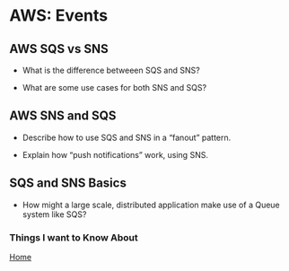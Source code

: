 # AWS: Events

## AWS SQS vs SNS

- What is the difference betweeen SQS and SNS?

- What are some use cases for both SNS and SQS?

## AWS SNS and SQS

- Describe how to use SQS and SNS in a “fanout” pattern.

- Explain how “push notifications” work, using SNS.

## SQS and SNS Basics

- How might a large scale, distributed application make use of a Queue system like SQS?

### Things I want to Know About

[Home](https://keelen-fisher.github.io/new-repository/)
